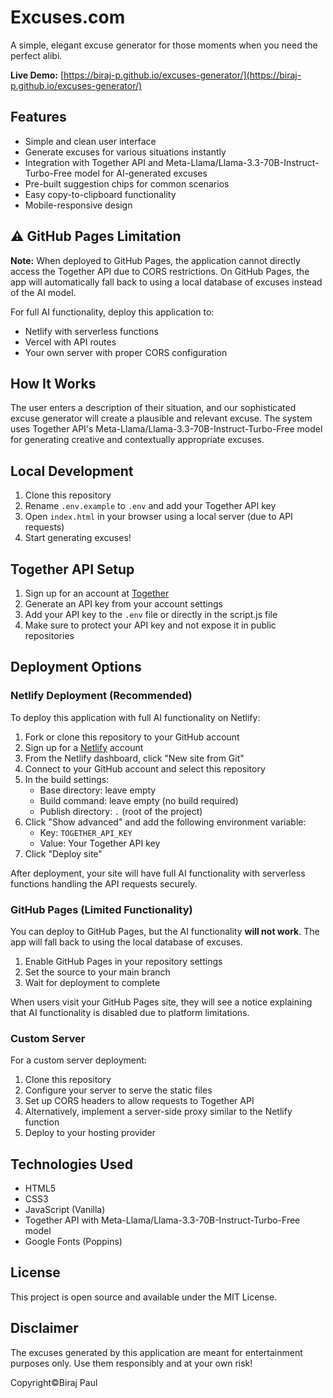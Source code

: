 # Excuses.com

A simple, elegant excuse generator for those moments when you need the perfect alibi.

**Live Demo:** [https://biraj-p.github.io/excuses-generator/](https://biraj-p.github.io/excuses-generator/)

## Features

- Simple and clean user interface
- Generate excuses for various situations instantly
- Integration with Together API and Meta-Llama/Llama-3.3-70B-Instruct-Turbo-Free model for AI-generated excuses
- Pre-built suggestion chips for common scenarios
- Easy copy-to-clipboard functionality
- Mobile-responsive design

## ⚠️ GitHub Pages Limitation

**Note:** When deployed to GitHub Pages, the application cannot directly access the Together API due to CORS restrictions. On GitHub Pages, the app will automatically fall back to using a local database of excuses instead of the AI model.

For full AI functionality, deploy this application to:
- Netlify with serverless functions
- Vercel with API routes
- Your own server with proper CORS configuration

## How It Works

The user enters a description of their situation, and our sophisticated excuse generator will create a plausible and relevant excuse. The system uses Together API's Meta-Llama/Llama-3.3-70B-Instruct-Turbo-Free model for generating creative and contextually appropriate excuses.

## Local Development

1. Clone this repository
2. Rename `.env.example` to `.env` and add your Together API key
3. Open `index.html` in your browser using a local server (due to API requests)
4. Start generating excuses!

## Together API Setup

1. Sign up for an account at [Together](https://www.together.ai/)
2. Generate an API key from your account settings
3. Add your API key to the `.env` file or directly in the script.js file
4. Make sure to protect your API key and not expose it in public repositories

## Deployment Options

### Netlify Deployment (Recommended)

To deploy this application with full AI functionality on Netlify:

1. Fork or clone this repository to your GitHub account
2. Sign up for a [Netlify](https://www.netlify.com/) account
3. From the Netlify dashboard, click "New site from Git"
4. Connect to your GitHub account and select this repository
5. In the build settings:
   - Base directory: leave empty
   - Build command: leave empty (no build required)
   - Publish directory: `.` (root of the project)
6. Click "Show advanced" and add the following environment variable:
   - Key: `TOGETHER_API_KEY`
   - Value: Your Together API key
7. Click "Deploy site"

After deployment, your site will have full AI functionality with serverless functions handling the API requests securely.

### GitHub Pages (Limited Functionality)

You can deploy to GitHub Pages, but the AI functionality **will not work**. The app will fall back to using the local database of excuses.

1. Enable GitHub Pages in your repository settings
2. Set the source to your main branch
3. Wait for deployment to complete

When users visit your GitHub Pages site, they will see a notice explaining that AI functionality is disabled due to platform limitations.

### Custom Server

For a custom server deployment:

1. Clone this repository
2. Configure your server to serve the static files
3. Set up CORS headers to allow requests to Together API
4. Alternatively, implement a server-side proxy similar to the Netlify function
5. Deploy to your hosting provider

## Technologies Used

- HTML5
- CSS3
- JavaScript (Vanilla)
- Together API with Meta-Llama/Llama-3.3-70B-Instruct-Turbo-Free model
- Google Fonts (Poppins)

## License

This project is open source and available under the MIT License.

## Disclaimer

The excuses generated by this application are meant for entertainment purposes only. Use them responsibly and at your own risk!

Copyright©️Biraj Paul
